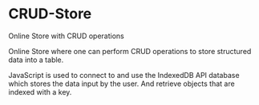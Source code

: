 # CRUD-Store
Online Store with CRUD operations


Online Store where one can perform CRUD operations to store structured data into a table.  

JavaScript is used to connect to and use the IndexedDB API database which stores the data input by the user. And retrieve objects that are indexed with a key.   
